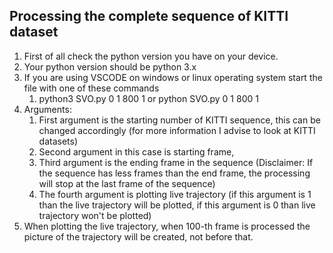 ## Processing the complete sequence of KITTI dataset
1. First of all check the python version you have on your device.
1. Your python version should be python 3.x
1. If you are using VSCODE on windows or linux operating system start the file with one of these commands
   1. python3 SVO.py 0 1 800 1 or python SVO.py 0 1 800 1
1. Arguments: 
   1. First argument is the starting number of KITTI sequence, this can be changed accordingly (for more information I advise to look at KITTI datasets)
   1. Second argument in this case is starting frame, 
   1. Third argument is the ending frame in the sequence  (Disclaimer: If the sequence has less frames than the end frame, the processing will stop at the last frame of the sequence)
   1. The fourth argument is plotting live trajectory (if this argument is 1 than the live trajectory will be plotted, if this argument is 0 than live trajectory won't be plotted)
1. When plotting the live trajectory, when 100-th frame is processed the picture of the trajectory will be created, not before that.
